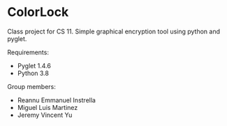 # ColorLock
Class project for CS 11. Simple graphical encryption tool using python and pyglet.

Requirements:
- Pyglet 1.4.6
- Python 3.8


Group members:
- Reannu Emmanuel Instrella
- Miguel Luis Martinez
- Jeremy Vincent Yu
